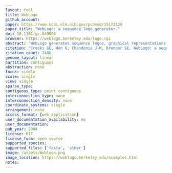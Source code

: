 ```yaml
---
layout: tool 
title: WebLogo
github_account: 
paper: https://www.ncbi.nlm.nih.gov/pubmed/15173120
paper_title: "WebLogo: a sequence logo generator."
doi: 10.1101/gr.849004
browser: https://weblogo.berkeley.edu/logo.cgi
abstract: "WebLogo generates sequence logos, graphical representations of the patterns within a multiple sequence alignment. Sequence logos provide a richer and more precise description of sequence similarity than consensus sequences and can rapidly reveal significant features of the alignment otherwise difficult to perceive. Each logo consists of stacks of letters, one stack for each position in the sequence. The overall height of each stack indicates the sequence conservation at that position (measured in bits), whereas the height of symbols within the stack reflects the relative frequency of the corresponding amino or nucleic acid at that position. WebLogo has been enhanced recently with additional features and options, to provide a convenient and highly configurable sequence logo generator. A command line interface and the complete, open WebLogo source code are available for local installation and customization."
citation: "Crooks GE, Hon G, Chandonia J-M, Brenner SE. WebLogo: a sequence logo generator. Genome Res. genome.cshlp.org; 2004;14: 1188–1190."
citation_count: 7486
genome_layout: linear
partition: contiguous
abstraction: none
focus: single
scale: single
view: single
sparse_type: 
contiguous_type: point contiguous
interconnection_type: none
interconnection_density: none
coordinate_systems: single
arrangement: none
access_format: [web application]
user_documentation_availability: no
user_documentation: 
pub_year: 2004
license: MIT
license_form: open source
supported_species: 
supported_files: ['fasta', 'other']
image: /assets/Weblogo.png
image_location: https://weblogo.berkeley.edu/examples.html
notes: 
---
```

